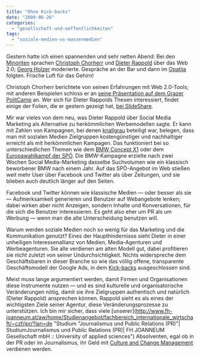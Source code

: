```yaml
---
title: "Ohne Kick-backs"
date: "2009-06-26"
categories: 
  - "gesellschaft-und-oeffentlichkeiten"
tags: 
  - "soziale-medien-vs-massenmedien"
---
```


Gestern hatte ich einen spannenden und sehr netten Abend: Bei den [Minoriten](http://www.minoritenkulturgraz.at/ "MINORITEN KULTUR Graz, herzlich willkommen") sprachen [Christoph Chorherr](http://chorherr.twoday.net/ "chorherr") und [Dieter Rappold](http://www.sierralog.com/ "Dieter Rappold's Blog") über das Web 2.0; [Georg Holzer](http://www.georgholzer.at/ "Georg Holzer") moderierte. Gespräche an der Bar und dann im [Opatija](http://www.restaurant-opatija.at/) folgten. Frische Luft für das Gehirn!

Christoph Chorherr berichtete von seinen Erfahrungen mit Web 2.0-Tools; mit anderen Beispielen schloss er an [seine Präsentation auf dem Grazer PolitCamp](http://make.tv/politcamp09/show/23205 "politcamp09: Christoph Chorherr - Web TV - make.tv") an. Wer sich für Dieter Rappolds Thesen interessiert, findet einige der Folien, die er gestern gezeigt hat, [bei SlideShare](http://www.slideshare.net/DieterRappold "Dieter Rappold’s Presentations on SlideShare").

Mir war vieles von dem neu, was Dieter Rappold über Social Media Marketing als Alternative zu herkömmlichen Werbemodellen sagte. Er kann mit Zahlen von Kampagnen, bei denen [knallgrau](http://www.knallgrau.at/willkommen "knallgrau.at - Agentur für Social Media, Blogs, Web 2.0 und mehr - Willkommen") beteiligt war, belegen, dass man mit sozialen Medien Zielgruppen kostengünstiger und nachhaltiger erreicht als mit herkömmlichen Kampagen. Das funktioniert bei so unterschiedlichen Themen wie dem [BMW Concept X1](http://www.slideshare.net/DieterRappold/prsentation-marketing-in-a-world-of-choice-next09-06052009 "Präse ntation Marketing in a World of Choice Next09 06052009") oder dem [Europawahlkampf der SPÖ](http://blog.datenschmutz.net/tag/hannes-swoboda/ "Hannes Swoboda"). Die BMW-Kampagne erzielte nach zwei Wochen Social Media-Marketing dasselbe Suchvolumen wie ein klassisch beworbener BMW nach einem Jahr. Auf das SPÖ-Angebot im Web stießen weit mehr User über Facebook und Twitter als über Zeitungen, und sie blieben auch deutlich länger auf den Seiten.

Facebook und Twitter können wie klassische Medien — oder besser als sie — Aufmerksamkeit generieren und Benutzer auf Webangebote lenken; dabei wirken aber nicht Anzeigen, sondern Inhalte und Konversationen, für die sich die Benutzer interessieren. Es geht also eher um PR als um Werbung — wenn man die alte Unterscheidung benutzen will.

Warum werden soziale Medien noch so wenig für das Marketing und die Kommunikation genutzt? Eines der Haupthindernisse sieht Dieter in einer unheiligen Interessenallianz von Medien, Media-Agenturen und Werbeagenturen. Sie alle verdienen am alten Modell gut, dabei profitieren sie nicht zuletzt von seiner Undurchsichtigkeit. Nichts widerspreche dem Geschäftsbaren in dieser Branche so wie das völlig offene, transparente Geschäftsmodell der Google Ads, in dem [Kick-backs](http://de.wikipedia.org/wiki/Kick-back "Kick-back – Wikipedia") ausgeschlossen sind.

Meist muss lange argumentiert werden, damit Firmen und Organisationen diese Instrumente nutzen — und es sind kulturelle und organisatorische Veränderungen nötig, damit sie ihre Zielgruppen authentisch und natürlich (Dieter Rappold) ansprechen können. Rappold sieht es als eines der wichtigsten Ziele seiner Agentur, diese Veränderungsprozesse zu unterstützen. Ich bin mir sicher, dass viele [unserer](http://www.fh-joanneum.at/aw/home/Studienangebot/fachbereich_internationale_wirtschaft/~czf/jpr/?lan=de "Studium "Journalismus und Public Relations (PR)"| StudiumJournalismus und Public Relations (PR)| FH JOANNEUM Gesellschaft mbH :: University of applied sciences") Absolventen, egal ob in der PR oder im Journalismus, ihr Geld mit [Culture and Change Management](http://www.thomasgroup.com/enterprise-solutions/supply-chain/culture-change-management.aspx "Culture and Change Management") verdienen werden.
